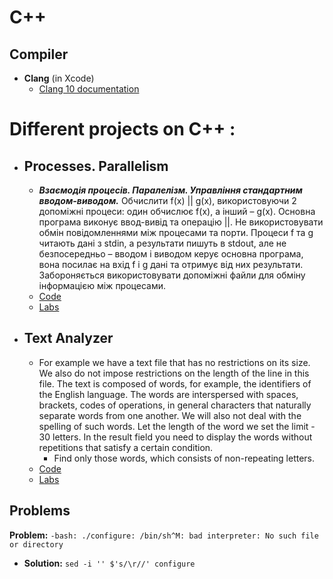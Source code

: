 # C++

## Compiler

- **Clang** (in Xcode)
   - [Clang 10 documentation](https://clang.llvm.org/docs/ClangCommandLineReference.html)

# **Different projects on C++ :**

- ## **Processes. Parallelism**

   - **_Взаємодія процесів. Паралелізм. Управління стандартним вводом-виводом._** Обчислити f(x) || g(x), використовуючи 2 допоміжні процеси: один обчислює f(x), а інший – g(x). Основна програма виконує ввод-вивід та операцію ||. Не використовувати обмін повідомленнями між процесами та порти. Процеси f та g читають дані з stdin, а результати пишуть в stdout, але не безпосередньо – вводом і виводом керує основна програма, вона посилає на вхід f і g дані та отримує від них результати. Забороняється використовувати допоміжні файли для обміну інформацією між процесами.
   - [Code](https://github.com/ElizaLo/Practice-C-/blob/master/Processes.%20Parallelism/main.cpp)
   - [Labs](http://ttp.infosoft.ua/sp/lr3new.htm)

- ## **Text Analyzer**

   - For example we have a text file that has no restrictions on its size. We also do not impose restrictions on the length of the line in this file. The text is composed of words, for example, the identifiers of the English language. The words are interspersed with spaces, brackets, codes of operations, in general characters that naturally separate words from one another. We will also not deal with the spelling of such words. Let the length of the word we set the limit - 30 letters. In the result field you need to display the words without repetitions that satisfy a certain condition.
      - Find only those words, which consists of non-repeating letters.
   - [Code](https://github.com/ElizaLo/Practice-C-/blob/master/Text%20Analyzer/main.cpp)
   - [Labs](http://ttp.infosoft.ua/sp/lr1.htm)

## Problems

**Problem:**
`-bash: ./configure: /bin/sh^M: bad interpreter: No such file or directory`
- **Solution:**
`sed -i '' $'s/\r//' configure`
